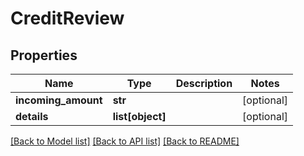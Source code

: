# CreditReview

## Properties
Name | Type | Description | Notes
------------ | ------------- | ------------- | -------------
**incoming_amount** | **str** |  | [optional] 
**details** | **list[object]** |  | [optional] 

[[Back to Model list]](../README.md#documentation-for-models) [[Back to API list]](../README.md#documentation-for-api-endpoints) [[Back to README]](../README.md)

